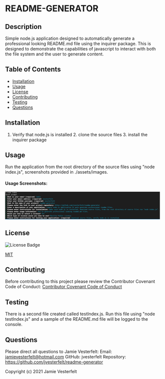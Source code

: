 
# README-GENERATOR
    
## Description
Simple node.js application designed to automatically generate a professional looking README.md file using the inquirer package. This is designed to demonstrate the capabilities of javascript to interact with both the file system and the user to generate content.
    
## Table of Contents
* [Installation](#Installation)
* [Usage](#Usage)
* [License](#License)
* [Contributing](#Contributing)
* [Testing](#Testing)
* [Questions](#Questions)    
    
## Installation
1. Verify that node.js is installed 2. clone the source files 3. install the inquirer package
    
## Usage
Run the application from the root directory of the source files using "node index.js", screenshots provided in ./assets/images.
    
#### Usage Screenshots:
![Prompt Questions](./assets/images/prompt.jpg)
    

## License
![License Badge](https://img.shields.io/badge/license-MIT-brightgreen)

[MIT](https://choosealicense.com/licenses/mit/)
    
## Contributing
Before contributing to this project please review the Contributor Covenant Code of Conduct:
[Contributor Covenant Code of Conduct](https://www.contributor-covenant.org/version/2/0/code_of_conduct/code_of_conduct.md)
    
## Testing
There is a second file created called testIndex.js. Run this file using "node testIndex.js" and a sample of the README.md file will be logged to the console.
    
## Questions
Please direct all questions to Jamie Vesterfelt:
Email: jamievesterfelt@hotmail.com
GitHub: jvesterfelt
Repository: https://github.com/jvesterfelt/readme-generator

    
Copyright (c) 2021 Jamie Vesterfelt

